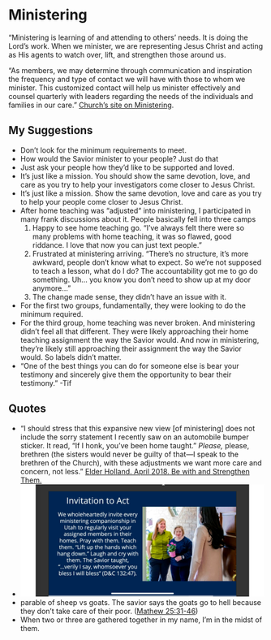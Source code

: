# Ministering
“Ministering is learning of and attending to others’ needs. It is doing the Lord’s work. When we minister, we are representing Jesus Christ and acting as His agents to watch over, lift, and strengthen those around us.

“As members, we may determine through communication and inspiration the frequency and type of contact we will have with those to whom we minister. This customized contact will help us minister effectively and counsel quarterly with leaders regarding the needs of the individuals and families in our care.”
[Church’s site on Ministering](https://www.churchofjesuschrist.org/ministering/what-is-ministering?lang=eng).


## My Suggestions
- Don’t look for the minimum requirements to meet. 
- How would the Savior minister to your people? Just do that 
- Just ask your people how they’d like to be supported and loved. 
- It’s just like a mission. You should show the same devotion, love, and care as you try to help your investigators come closer to Jesus Christ.
- It’s just like a mission. Show the same devotion, love and care as you try to help your people come closer to Jesus Christ.
- After home teaching was “adjusted“ into ministering, I participated in many frank discussions about it. People basically fell into three camps
	1. Happy to see home teaching go. “I’ve always felt there were so many problems with home teaching, it was so flawed, good riddance. I love that now you can just text people.”
	1. Frustrated at ministering arriving. “There’s no structure, it’s more awkward, people don’t know what to expect. So we’re not supposed to teach a lesson, what do I do? The accountability got me to go do something. Uh… you know you don’t need to show up at my door anymore…”
	1. The change made sense, they didn’t have an issue with it.
- For the first two groups, fundamentally, they were looking to do the minimum required.
- For the third group, home teaching was never broken. And ministering didn’t feel all that different. They were likely approaching their home teaching assignment the way the Savior would. And now in ministering, they’re likely still approaching their assignment the way the Savior would. So labels didn’t matter.
- “One of the best things you can do for someone else is bear your testimony and sincerely give them the opportunity to bear their testimony.” -Tif

## Quotes
- “I should stress that this expansive new view [of ministering] does not include the sorry statement I recently saw on an automobile bumper sticker. It read, “If I honk, you’ve been home taught.” _Please,_ please, brethren (the sisters would never be guilty of that—I speak to the brethren of the Church), with these adjustments we want more care and concern, not less.” [Elder Holland. April 2018. Be with and Strengthen Them.](https://www.churchofjesuschrist.org/study/general-conference/2018/04/be-with-and-strengthen-them?lang=eng)
- ![](/Reference-Material/IMG_8193.png)
- parable of sheep vs goats. The savior says the goats go to hell because they don’t take care of their poor. ([Mathew 25:31-46](https://www.churchofjesuschrist.org/study/scriptures/nt/matt/25?lang=eng&id=31-46#p22))
- When two or three are gathered together in my name, I’m in the midst of them. 